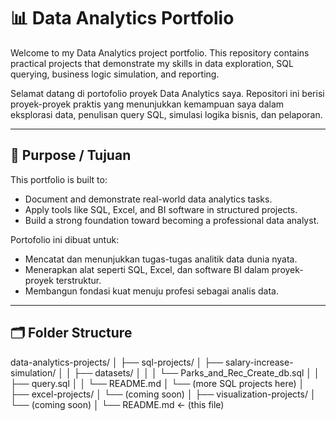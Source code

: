 # 📊 Data Analytics Portfolio

Welcome to my Data Analytics project portfolio. This repository contains practical projects that demonstrate my skills in data exploration, SQL querying, business logic simulation, and reporting.

Selamat datang di portofolio proyek Data Analytics saya. Repositori ini berisi proyek-proyek praktis yang menunjukkan kemampuan saya dalam eksplorasi data, penulisan query SQL, simulasi logika bisnis, dan pelaporan.

---

## 🎯 Purpose / Tujuan

This portfolio is built to:
- Document and demonstrate real-world data analytics tasks.
- Apply tools like SQL, Excel, and BI software in structured projects.
- Build a strong foundation toward becoming a professional data analyst.

Portofolio ini dibuat untuk:
- Mencatat dan menunjukkan tugas-tugas analitik data dunia nyata.
- Menerapkan alat seperti SQL, Excel, dan software BI dalam proyek-proyek terstruktur.
- Membangun fondasi kuat menuju profesi sebagai analis data.

---

## 🗂️ Folder Structure

data-analytics-projects/
│
├── sql-projects/
│   ├── salary-increase-simulation/
│   │   ├── datasets/
│   │   │   └── Parks_and_Rec_Create_db.sql
│   │   ├── query.sql
│   │   └── README.md
│   └── (more SQL projects here)
│
├── excel-projects/
│   └── (coming soon)
│
├── visualization-projects/
│   └── (coming soon)
│
└── README.md  ← (this file)
